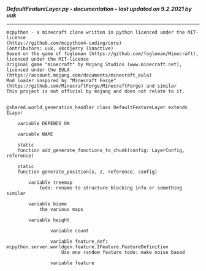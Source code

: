 ***DefaultFeatureLayer.py - documentation - last updated on 9.2.2021 by uuk***
___

    mcpython - a minecraft clone written in python licenced under the MIT-licence 
    (https://github.com/mcpython4-coding/core)
    Contributors: uuk, xkcdjerry (inactive)
    Based on the game of fogleman (https://github.com/fogleman/Minecraft), licenced under the MIT-licence
    Original game "minecraft" by Mojang Studios (www.minecraft.net), licenced under the EULA
    (https://account.mojang.com/documents/minecraft_eula)
    Mod loader inspired by "Minecraft Forge" (https://github.com/MinecraftForge/MinecraftForge) and similar
    This project is not official by mojang and does not relate to it.


    @shared.world_generation_handler class DefaultFeatureLayer extends ILayer

        variable DEPENDS_ON

        variable NAME

        static
        function add_generate_functions_to_chunk(config: LayerConfig, reference)

        static
        function generate_position(x, z, reference, config)

            variable treemap
                todo: rename to structure blocking info or something similar

            variable biome
                the various maps

            variable height

                    variable count

                    variable feature_def: mcpython.server.worldgen.feature.IFeature.FeatureDefinition
                        Use one random feature todo: make noise based

                    variable feature